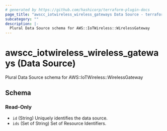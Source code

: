 ```yaml
---
# generated by https://github.com/hashicorp/terraform-plugin-docs
page_title: "awscc_iotwireless_wireless_gateways Data Source - terraform-provider-awscc"
subcategory: ""
description: |-
  Plural Data Source schema for AWS::IoTWireless::WirelessGateway
---
```


# awscc_iotwireless_wireless_gateways (Data Source)

Plural Data Source schema for AWS::IoTWireless::WirelessGateway



<!-- schema generated by tfplugindocs -->
## Schema

### Read-Only

- `id` (String) Uniquely identifies the data source.
- `ids` (Set of String) Set of Resource Identifiers.
